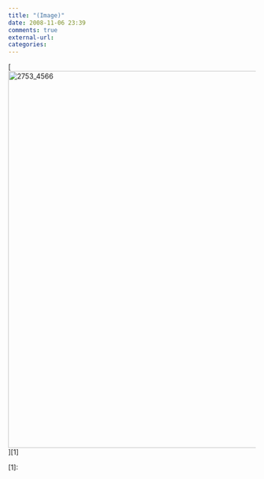 ```yaml
---
title: "(Image)"
date: 2008-11-06 23:39
comments: true
external-url:
categories:
---
```

[<img src="http://1.asset.soup.io/asset/0168/2753_4566.jpeg" width="1024" height="768" alt="2753_4566" />][1]

  [1]:
